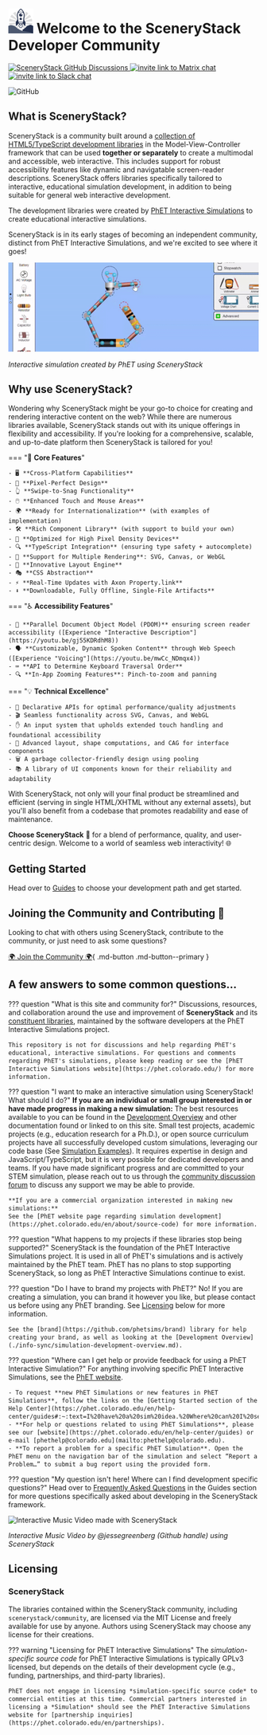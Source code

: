 # <img src="assets/scenerystack-square.png" width="50"> Welcome to the SceneryStack Developer Community

<p>
    <a href="https://github.com/orgs/scenerystack/discussions">
        <img src="https://img.shields.io/github/discussions/scenerystack/community" alt="SceneryStack GitHub Discussions">
    </a>
    <a href="https://matrix.to/#/##scenerystack:matrix.org">
        <img src="https://img.shields.io/badge/chat-matrix-green" alt="invite link to Matrix chat">
    </a>
    <a href="https://join.slack.com/t/scenerystack/shared_invite/zt-22d2r9ruc-GnxYi37iPluFwVkt~LdzGA">
        <img src="https://img.shields.io/badge/chat-slack-purple" alt="invite link to Slack chat">
    </a>
</p>

![GitHub](https://img.shields.io/github/license/scenerystack/community)

## What is SceneryStack?

 SceneryStack is a community built around a [collection of HTML5/TypeScript development libraries](./guides/scenerystack_list.md) in the Model-View-Controller framework that can be used **together or separately** to create a multimodal and accessible, web interactive. This includes support for robust accessibility features like dynamic and navigatable screen-reader descriptions. SceneryStack offers libraries specifically tailored to interactive, educational simulation development, in addition to being suitable for general web interactive development.
 
The development libraries were created by [PhET Interactive Simulations](https://phet.colorado.edu/) to create educational interactive simulations.

SceneryStack is in its early stages of becoming an independent community, distinct from PhET Interactive Simulations, and we're excited to see where it goes!

![Interactive in action with SceneryStack](assets/cck-bulb.gif)

*Interactive simulation created by PhET using SceneryStack*

## Why use SceneryStack?

Wondering why SceneryStack might be your go-to choice for creating and rendering interactive content on the web? While there are numerous libraries available, SceneryStack stands out with its unique offerings in flexibility and accessibility. If you're looking for a comprehensive, scalable, and up-to-date platform then SceneryStack is tailored for you!

=== "🌟 **Core Features**"

    - 🖥️ **Cross-Platform Capabilities**
    - 🎨 **Pixel-Perfect Design**
    - 👆 **Swipe-to-Snag Functionality**
    - 🖱️ **Enhanced Touch and Mouse Areas**
    - 🌍 **Ready for Internationalization** (with examples of implementation)
    - 🛠️ **Rich Component Library** (with support to build your own)
    - 📱 **Optimized for High Pixel Density Devices**
    - 🔍 **TypeScript Integration** (ensuring type safety + autocomplete)
    - 🎲 **Support for Multiple Rendering**: SVG, Canvas, or WebGL
    - 📐 **Innovative Layout Engine**
    - 🎭 **CSS Abstraction**
    - ⚡ **Real-Time Updates with Axon Property.link**
    - ⬇️ **Downloadable, Fully Offline, Single-File Artifacts**

=== "♿ **Accessibility Features**"

    - 📖 **Parallel Document Object Model (PDOM)** ensuring screen reader accessibility ([Experience "Interactive Description"](https://youtu.be/gj55KDRdhM8))
    - 🗣️ **Customizable, Dynamic Spoken Content** through Web Speech ([Experience "Voicing"](https://youtu.be/mwCc_NDmqx4))
    - ⌨️ **API to Determine Keyboard Traversal Order**
    - 🔍 **In-App Zooming Features**: Pinch-to-zoom and panning

=== "💡 **Technical Excellence**"

    - 🔄 Declarative APIs for optimal performance/quality adjustments
    - 🎬 Seamless functionality across SVG, Canvas, and WebGL
    - ✋ An input system that upholds extended touch handling and foundational accessibility
    - 📏 Advanced layout, shape computations, and CAG for interface components
    - 🗑️ A garbage collector-friendly design using pooling
    - 📚 A library of UI components known for their reliability and adaptability

With SceneryStack, not only will your final product be streamlined and efficient (serving in single HTML/XHTML without any external assets), but you'll also benefit from a codebase that promotes readability and ease of maintenance.

**Choose SceneryStack** 🚀 for a blend of performance, quality, and user-centric design. Welcome to a world of seamless web interactivity! 🌐

## Getting Started

Head over to [Guides](./guides/pathways.md) to choose your development path and get started.

## Joining the Community and Contributing 🤝

Looking to chat with others using SceneryStack, contribute to the community, or just need to ask some questions?

[🌍 Join the Community 🌍](community.md){ .md-button .md-button--primary }

## A few answers to some common questions...

??? question "What is this site and community for?"
    Discussions, resources, and collaboration around the use and improvement of **SceneryStack** and its [constituent libraries](./guides/scenerystack_list.md), maintained by the software developers at the PhET Interactive Simulations project.

    This repository is not for discussions and help regarding PhET's educational, interactive simulations. For questions and comments regarding PhET's simulations, please keep reading or see the [PhET Interactive Simulations website](https://phet.colorado.edu/) for more information.

<!-- ??? info "What is the relationship between SceneryStack and PhET Interactive Simulations?"
    SceneryStack is the HTML5/JavaScript/TypeScript APIs (detailed above) that PhET Interactive Simulations are built on. The use of SceneryStack **is not limited to creating interactive science and math simulations!** It can be used to support the creation of all web interactives. SceneryStack supports rich and inclusive multimodal interaction, including the architecture to build robust alternative input and screen reader access when used in conjunction with our [Interactive Description Design Framework](https://www.coursera.org/learn/description-design-for-interactive-learning-resources).

    PhET Interactive Simulations are free educational science and math products created using SceneryStack by the designers and developers at the PhET Interactive Simulations Project. They are developed using [research-based, pedagogically-minded, and inclusive design methods](https://phet.colorado.edu/). -->

??? question "I want to make an interactive simulation using SceneryStack! What should I do?"
    **If you are an individual or small group interested in or have made progress in making a new simulation:**
    The best resources available to you can be found in the [Development Overview](./info-sync/simulation-development-overview.md) and other documentation found or linked to on this site. Small test projects, academic projects (e.g., education research for a Ph.D.), or open source curriculum projects have all successfully developed custom simulations, leveraging our code base (See [Simulation Examples](./guides/simulation-examples.md)). It requires expertise in design and JavaScript/TypeScript, but it is very possible for dedicated developers and teams. If you have made significant progress and are committed to your STEM simulation, please reach out to us through the [community discussion forum](https://github.com/orgs/scenerystack/discussions) to discuss any support we may be able to provide.

    **If you are a commercial organization interested in making new simulations:**
    See the [PhET website page regarding simulation development](https://phet.colorado.edu/en/about/source-code) for more information.

??? question "What happens to my projects if these libraries stop being supported?"
    SceneryStack is the foundation of the PhET Interactive Simulations project. It is used in all of PhET's simulations and is actively maintained by the PhET team. PhET has no plans to stop supporting SceneryStack, so long as PhET Interactive Simulations continue to exist.

??? question "Do I have to brand my projects with PhET?"
    No! If you are creating a simulation, you can brand it however you like, but please contact us before using any PhET branding. See [Licensing](#licensing) below for more information.

    See the [brand](https://github.com/phetsims/brand) library for help creating your brand, as well as looking at the [Development Overview](./info-sync/simulation-development-overview.md).

??? question "Where can I get help or provide feedback for using a PhET Interactive Simulation?"
    For anything involving specific PhET Interactive Simulations, see the [PhET website](https://phet.colorado.edu).

    - To request **new PhET Simulations or new features in PhET Simulations**, follow the links on the [Getting Started section of the Help Center](https://phet.colorado.edu/en/help-center/guides#:~:text=I%20have%20a%20sim%20idea.%20Where%20can%20I%20send%20it%3F).
    - **For help or questions related to using PhET Simulations**, please see our [website](https://phet.colorado.edu/en/help-center/guides) or e-mail [phethelp@colorado.edu](mailto:phethelp@colorado.edu).
    - **To report a problem for a specific PhET Simulation**. Open the PhET menu on the navigation bar of the simulation and select “Report a Problem…” to submit a bug report using the provided form.

??? question "My question isn't here! Where can I find development specific questions?"
    Head over to [Frequently Asked Questions](./guides/faqs.md) in the Guides section for more questions specifically asked about developing in the SceneryStack framework.

![Interactive Music Video made with SceneryStack](assets/cathedral.gif)

*Interactive Music Video by @jessegreenberg (Github handle) using SceneryStack*

## Licensing

### SceneryStack
The libraries contained within the SceneryStack community, including `scenerystack/community`, are licensed via the MIT License and freely available for use by anyone. Authors using SceneryStack may choose any license for their creations.

??? warning "Licensing for PhET Interactive Simulations"
    The *simulation-specific source code* for PhET Interactive Simulations is typically GPLv3 licensed, but depends on the details of their development cycle (e.g., funding, partnerships, and third-party libraries).

    PhET does not engage in licensing *simulation-specific source code* to commercial entities at this time. Commercial partners interested in licensing a *Simulation* should see the PhET Interactive Simulations website for [partnership inquiries](https://phet.colorado.edu/en/partnerships).